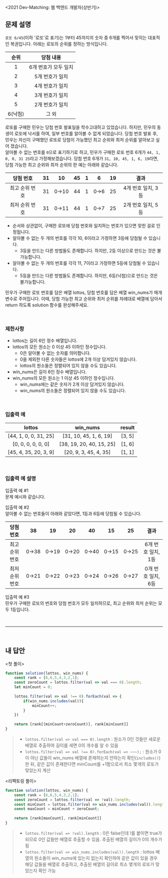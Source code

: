 <2021 Dev-Matching: 웹 백엔드 개발자(상반기)>

## 문제 설명
`로또 6/45`(이하 '로또'로 표기)는 1부터 45까지의 숫자 중 6개를 찍어서 맞히는 대표적인 복권입니다. 아래는 로또의 순위를 정하는 방식입니다.

|순위|당첨 내용|
|:---:|:---:|
|1|6개 번호가 모두 일치|
|2|5개 번호가 일치|
|3|4개 번호가 일치|
|4|3개 번호가 일치|
|5|2개 번호가 일치|
|6(낙첨)|그 외|

로또를 구매한 민우는 당첨 번호 발표일을 학수고대하고 있었습니다. 하지만, 민우의 동생이 로또에 낙서를 하여, 일부 번호를 알아볼 수 없게 되었습니다. 당첨 번호 발표 후, 민우는 자신이 구매했던 로또로 당첨이 가능했던 최고 순위와 최저 순위를 알아보고 싶어 졌습니다.   
알아볼 수 없는 번호를 `0`으로 표기하기로 하고, 민우가 구매한 로또 번호 6개가 `44, 1, 0, 0, 31 25`라고 가정해보겠습니다. 당첨 번호 6개가 `31, 10, 45, 1, 6, 19`라면, 당첨 가능한 최고 순위와 최저 순위의 한 예는 아래와 같습니다.

|당첨 번호|31|10|45|1|6|19|결과|
|:---:|:---:|:---:|:---:|:---:|:---:|:---:|:---:|
|최고 순위 번호|31|0→10|44|1|0→6|25|4개 번호 일치, 3등|
|최저 순위 번호|31|0→11|44|1|0→7|25|2개 번호 일치, 5등|

* 순서와 상관없이, 구매한 로또에 당첨 번호와 일치하는 번호가 있으면 맞힌 걸로 인정됩니다.
* 알아볼 수 없는 두 개의 번호를 각각 10, 6이라고 가정하면 3등에 당첨될 수 있습니다.
  * 3등을 만드는 다른 방법들도 존재합니다. 하지만, 2등 이상으로 만드는 것은 불가능합니다.
* 알아볼 수 없는 두 개의 번호를 각각 11, 7이라고 가정하면 5등에 당첨될 수 있습니다.
  * 5등을 만드는 다른 방법들도 존재합니다. 하지만, 6등(낙첨)으로 만드는 것은 불가능합니다.

민우가 구매한 로또 번호를 담은 배열 lottos, 당첨 번호를 담은 배열 win_nums가 매개변수로 주어집니다. 이때, 당첨 가능한 최고 순위와 최저 순위를 차례대로 배열에 담아서 return 하도록 solution 함수를 완성해주세요.

<br>

### 제한사항
* lottos는 길이 6인 정수 배열입니다.
* lottos의 모든 원소는 0 이상 45 이하인 정수입니다.
  * 0은 알아볼 수 없는 숫자를 의미합니다.
  * 0을 제외한 다른 숫자들은 lottos에 2개 이상 담겨있지 않습니다.
  * lottos의 원소들은 정렬되어 있지 않을 수도 있습니다.
* win_nums은 길이 6인 정수 배열입니다.
* win_nums의 모든 원소는 1 이상 45 이하인 정수입니다.
  * win_nums에는 같은 숫자가 2개 이상 담겨있지 않습니다.
  * win_nums의 원소들은 정렬되어 있지 않을 수도 있습니다.

<br>

### 입출력 예
|lottos|win_nums|result|
|:---:|:---:|:---:|
|[44, 1, 0, 0, 31, 25]|[31, 10, 45, 1, 6, 19]|[3, 5]|
|[0, 0, 0, 0, 0, 0]|[38, 19, 20, 40, 15, 25]|[1, 6]|
|[45, 4, 35, 20, 3, 9]|[20, 9, 3, 45, 4, 35]|[1, 1]|

<br>

### 입출력 예 설명
입출력 예 #1   
문제 예시와 같습니다.

입출력 예 #2   
알아볼 수 없는 번호들이 아래와 같았다면, 1등과 6등에 당첨될 수 있습니다.

|당첨 번호|38|19|20|40|15|25|결과|
|:---:|:---:|:---:|:---:|:---:|:---:|:---:|:---:|
|최고 순위 번호|0→38|0→19|0→20|0→40|0→15|0→25|6개 번호 일치, 1등|
|최저 순위 번호|0→21|0→22|0→23|0→24|0→26|0→27|0개 번호 일치, 6등|

입출력 예 #3   
민우가 구매한 로또의 번호와 당첨 번호가 모두 일치하므로, 최고 순위와 최저 순위는 모두 1등입니다.

<br>

---

<br>

## 내 답안
<첫 풀이>
```JavaScript
function solution(lottos, win_nums) {
    const rank = [6,6,5,4,3,2,1];
    const zeroCount = lottos.filter(val => val === 0).length;
    let minCount = 0;
    
    lottos.filter(val => val !== 0).forEach(val => {
        if(win_nums.includes(val)){
            minCount++;
        }
    })
    
    return [rank[(minCount+zeroCount)], rank[minCount]]
}
``` 
> * `lottos.filter(val => val === 0).length` : 원소가 0인 것들만 새로운 배열로 추출하여 길이를 세면 0의 개수를 알 수 있음
> * `lottos.filter(val => val !== 0).forEach(val => ~~~);` : 원소가 0이 아닌 값들이 win_nums 배열에 존재하는지 안하는지 확인(`includes()`)한 뒤, 같은 값이 존재한다면 minCount를 +1함으로서 최소 몇개의 로또가 맞았는지 계산

<리팩토링 풀이>
```JavaScript
function solution(lottos, win_nums) {
    const rank = [6,6,5,4,3,2,1];
    const zeroCount = lottos.filter(val => !val).length;
    const minCount = lottos.filter(val => win_nums.includes(val)).length;
    const maxCount = minCount + zeroCount;
    
    return [rank[maxCount], rank[minCount]]
}
``` 
> * `lottos.filter(val => !val).length` : 0은 false인데 !를 붙이면 true가 되므로 0인 값들만 배열로 추출할 수 있음. 추출된 배열의 길이가 0의 개수가 됨
> * `lottos.filter(val => win_nums.includes(val)).length` : lottos 배열의 원소들이 win_nums에 있는지 없는지 확인하여 같은 값이 있을 경우 해당 값들을 배열로 추출하고, 추출된 배열의 길이로 최소 몇개의 로또가 맞았는지 확인 가능
